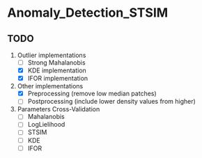 # Anomaly_Detection_STSIM

## TODO

1. Outlier implementations
    - [ ] Strong Mahalanobis
    - [X] KDE implementation
    - [X] IFOR implementation

2. Other implementations
    - [X] Preprocessing (remove low median patches)
    - [ ] Postprocessing (include lower density values from higher)

3. Parameters Cross-Validation
    - [ ] Mahalanobis
    - [ ] LogLielihood
    - [ ] STSIM
    - [ ] KDE
    - [ ] IFOR